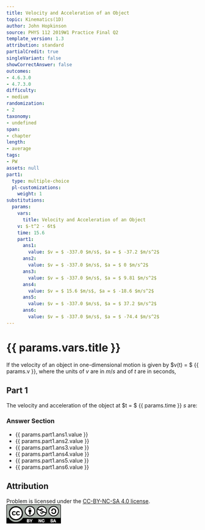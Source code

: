 ```yaml
---
title: Velocity and Acceleration of an Object
topic: Kinematics(1D)
author: John Hopkinson
source: PHYS 112 2019W1 Practice Final Q2
template_version: 1.3
attribution: standard
partialCredit: true
singleVariant: false
showCorrectAnswer: false
outcomes:
- 4.6.3.0
- 4.7.3.0
difficulty:
- medium
randomization:
- 2
taxonomy:
- undefined
span:
- chapter
length:
- average
tags:
- PW
assets: null
part1:
  type: multiple-choice
  pl-customizations:
    weight: 1
substitutions:
  params:
    vars:
      title: Velocity and Acceleration of an Object
    v: $-t^2 - 6t$
    time: 15.6
    part1:
      ans1:
        value: $v = $ -337.0 $m/s$, $a = $ -37.2 $m/s^2$
      ans2:
        value: $v = $ -337.0 $m/s$, $a = $ 0 $m/s^2$
      ans3:
        value: $v = $ -337.0 $m/s$, $a = $ 9.81 $m/s^2$
      ans4:
        value: $v = $ 15.6 $m/s$, $a = $ -18.6 $m/s^2$
      ans5:
        value: $v = $ -337.0 $m/s$, $a = $ 37.2 $m/s^2$
      ans6:
        value: $v = $ -337.0 $m/s$, $a = $ -74.4 $m/s^2$
---
```

# {{ params.vars.title }}
If the velocity of an object in one-dimensional motion is given by $v(t) = $ {{ params.v }}, where the units of $v$ are in $m/s$ and of $t$ are in seconds,

## Part 1

The velocity and acceleration of the object at $t = $ {{ params.time }} $s$ are:

### Answer Section

- {{ params.part1.ans1.value }}
- {{ params.part1.ans2.value }}
- {{ params.part1.ans3.value }}
- {{ params.part1.ans4.value }}
- {{ params.part1.ans5.value }}
- {{ params.part1.ans6.value }}

## Attribution

Problem is licensed under the [CC-BY-NC-SA 4.0 license](https://creativecommons.org/licenses/by-nc-sa/4.0/).<br> ![The Creative Commons 4.0 license requiring attribution-BY, non-commercial-NC, and share-alike-SA license.](https://raw.githubusercontent.com/firasm/bits/master/by-nc-sa.png)